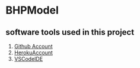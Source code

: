 # BHPModel
## software tools used in this project

1. [Github Account](https://github.com/)
2. [HerokuAccount](https://heroku.com/)
3. [VSCodeIDE](https://code.visualstudio.com/)